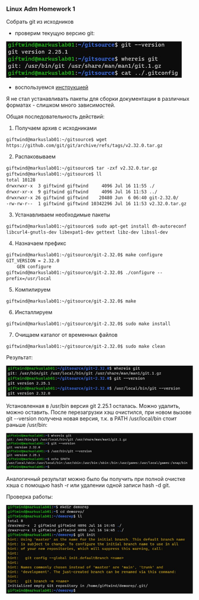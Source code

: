### Linux Adm Homework 1
Собрать git из исходников
* проверим текущую версию git:

![git version before](https://github.com/GiftWind/devopsschoolhomeworks/blob/master/linuxadm/hw1/before.jpg)

* воспользуемся [инструкцией](https://git-scm.com/book/ru/v2/%D0%92%D0%B2%D0%B5%D0%B4%D0%B5%D0%BD%D0%B8%D0%B5-%D0%A3%D1%81%D1%82%D0%B0%D0%BD%D0%BE%D0%B2%D0%BA%D0%B0-Git)

Я не стал устанавливать пакеты для сборки документации в различных форматах - слишком много зависимостей.

Общая последовательность действий:
1. Получаем архив с исходниками
```
giftwind@markuslab01:~/gitsource$ wget https://github.com/git/git/archive/refs/tags/v2.32.0.tar.gz
```
2. Распаковываем
```
giftwind@markuslab01:~/gitsource$ tar -zxf v2.32.0.tar.gz
giftwind@markuslab01:~/gitsource$ ll
total 10128
drwxrwxr-x  3 giftwind giftwind     4096 Jul 16 11:55 ./
drwxr-xr-x  9 giftwind giftwind     4096 Jul 16 11:53 ../
drwxrwxr-x 26 giftwind giftwind    20480 Jun  6 06:40 git-2.32.0/
-rw-rw-r--  1 giftwind giftwind 10342296 Jul 16 11:53 v2.32.0.tar.gz
```
3. Устанавливаем необходимые пакеты
```
giftwind@markuslab01:~/gitsource$ sudo apt-get install dh-autoreconf libcurl4-gnutls-dev libexpat1-dev gettext libz-dev libssl-dev
```
4. Назначаем префикс
```
giftwind@markuslab01:~/gitsource/git-2.32.0$ make configure
GIT_VERSION = 2.32.0
    GEN configure
giftwind@markuslab01:~/gitsource/git-2.32.0$ ./configure --prefix=/usr/local
```
5. Компилируем
```
giftwind@markuslab01:~/gitsource/git-2.32.0$ make
```
6. Инсталлируем
```
giftwind@markuslab01:~/gitsource/git-2.32.0$ sudo make install
```
7. Очищаем каталог от временных файлов
```
giftwind@markuslab01:~/gitsource/git-2.32.0$ sudo make clean
```

Результат:

![after new version of git installation](https://github.com/GiftWind/devopsschoolhomeworks/blob/master/linuxadm/hw1/result.jpg)

Установленная в /usr/bin версия git 2.25.1 осталась. Можно удалить, можно оставить.
После перезагрузки хэш очистился, при новом вызове git --version получена новая версия, т.к. в PATH /usr/local/bin стоит раньше /usr/bin:

![git version after reboot](https://github.com/GiftWind/devopsschoolhomeworks/blob/master/linuxadm/hw1/afterreboot.jpg)

Аналогичный результат можно было бы получить при полной очистке хэша с помощью hash -r или удалении одной записи hash -d git.

Проверка работы:

![new git init](https://github.com/GiftWind/devopsschoolhomeworks/blob/master/linuxadm/hw1/gitinit.jpg)